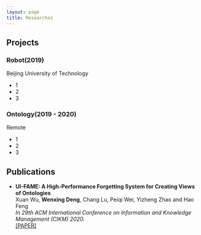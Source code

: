 ```yaml
---
layout: page
title: Researches
---
```

## Projects  

### Robot(2019)
Beijing University of Technology
* 1  
* 2  
* 3  

### Ontology(2019 - 2020)
Remote           
* 1  
* 2  
* 3  

## Publications
* **UI-FAME: A High-Performance Forgetting System for Creating Views of Ontologies**  
  Xuan Wu, **Wenxing Deng**, Chang Lu, Peiqi Wei, Yizheng Zhao and Hao Feng  
  _In 29th ACM International Conference on Information and Knowledge Management (CIKM) 2020._    
  [[PAPER]](/pub/CIKM_2020_paper_2000.pdf)

